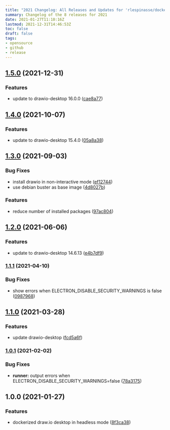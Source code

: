 ```yaml
---
title: "2021 Changelog: All Releases and Updates for 'rlespinasse/docker-drawio-desktop-headless'"
summary: Changelog of the 8 releases for 2021
date: 2021-01-27T11:10:16Z
lastmod: 2021-12-31T14:46:53Z
toc: false
draft: false
tags:
- opensource
- github
- release
---
```

## [1.5.0](https://github.com/rlespinasse/docker-drawio-desktop-headless/compare/1.4.0...1.5.0) (2021-12-31)


### Features

* update to drawio-desktop 16.0.0 ([cae8a77](https://github.com/rlespinasse/docker-drawio-desktop-headless/commit/cae8a77466d82d5049f34ae36f7267989d8d8d2b))



## [1.4.0](https://github.com/rlespinasse/docker-drawio-desktop-headless/compare/1.3.0...1.4.0) (2021-10-07)


### Features

* update to drawio-desktop 15.4.0 ([05a8a38](https://github.com/rlespinasse/docker-drawio-desktop-headless/commit/05a8a3828ea3a84fc1911d9f2b2b39792e65ca88))



## [1.3.0](http://github.com/rlespinasse/docker-drawio-desktop-headless/compare/1.2.0...1.3.0) (2021-09-03)


### Bug Fixes

* install drawio in non-interactive mode ([ef12744](http://github.com/rlespinasse/docker-drawio-desktop-headless/commit/ef1274414cac45c80f6b7384e06c71b1d6621a3a))
* use debian buster as base image ([4d8027b](http://github.com/rlespinasse/docker-drawio-desktop-headless/commit/4d8027b28ce73b31699c8ef7895ad8d034f05647))


### Features

* reduce number of installed packages ([97ac804](http://github.com/rlespinasse/docker-drawio-desktop-headless/commit/97ac8043805f366d0148b8407dd11c1fc51988fc))



## [1.2.0](http://github.com/rlespinasse/docker-drawio-desktop-headless/compare/1.1.1...1.2.0) (2021-06-06)


### Features

* update to drawio-desktop 14.6.13 ([e4b7df9](http://github.com/rlespinasse/docker-drawio-desktop-headless/commit/e4b7df91aa7652618c1d906fe41e3352289e1a5f))



### [1.1.1](http://github.com/rlespinasse/docker-drawio-desktop-headless/compare/1.1.0...1.1.1) (2021-04-10)


### Bug Fixes

* show errors when ELECTRON_DISABLE_SECURITY_WARNINGS is false ([0987968](http://github.com/rlespinasse/docker-drawio-desktop-headless/commit/0987968d08fccb9f711d9d1e647f89e80a8f1b47))



## [1.1.0](http://github.com/rlespinasse/docker-drawio-desktop-headless/compare/1.0.1...1.1.0) (2021-03-28)


### Features

* update drawio-desktop ([fcd5a6f](http://github.com/rlespinasse/docker-drawio-desktop-headless/commit/fcd5a6f61400bdf93c9ec4472e5c4cdf38d90274))



### [1.0.1](http://github.com/rlespinasse/docker-drawio-desktop-headless/compare/1.0.0...1.0.1) (2021-02-02)


### Bug Fixes

* **runner:** output errors when ELECTRON_DISABLE_SECURITY_WARNINGS=false ([78a3175](http://github.com/rlespinasse/docker-drawio-desktop-headless/commit/78a317557e6ac1933d06272ee8c08309389d9a0d))



## 1.0.0 (2021-01-27)


### Features

* dockerized draw.io desktop in headless mode ([8f3ca38](http://github.com/rlespinasse/docker-drawio-desktop-headless/commit/8f3ca38ac5ec29007fce4693ffafa8f4866dec50))



